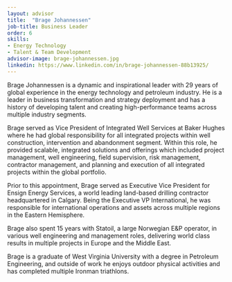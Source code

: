 ```yaml
---
layout: advisor
title:  "Brage Johannessen"
job-title: Business Leader
order: 6
skills:
- Energy Technology
- Talent & Team Development
advisor-image: brage-johannessen.jpg
linkedin: https://www.linkedin.com/in/brage-johannessen-88b13925/
---
```

Brage Johannessen is a dynamic and inspirational leader with 29 years of global experience in the energy technology and petroleum industry. He is a leader in business transformation and strategy deployment and has a history of developing talent and creating high-performance teams across multiple industry segments.

Brage served as Vice President of Integrated Well Services at Baker Hughes where he had global responsibility for all integrated projects within well construction, intervention and abandonment segment. Within this role, he provided scalable, integrated solutions and offerings which included project management, well engineering, field supervision, risk management, contractor management, and planning and execution of all integrated projects within the global portfolio.

Prior to this appointment, Brage served as Executive Vice President for Ensign Energy Services, a world leading land-based drilling contractor headquartered in Calgary. Being the Executive VP International, he was responsible for international operations and assets across multiple regions in the Eastern Hemisphere. 

Brage also spent 15 years with Statoil, a large Norwegian E&P operator, in various well engineering and management roles, delivering world class results in multiple projects in Europe and the Middle East. 

Brage is a graduate of West Virginia University with a degree in Petroleum Engineering, and outside of work he enjoys outdoor physical activities and has completed multiple Ironman triathlons. 
